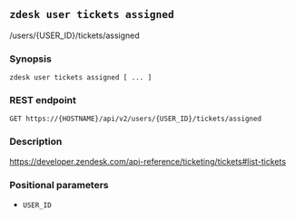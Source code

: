 ## `zdesk user tickets assigned`

/users/{USER_ID}/tickets/assigned

### Synopsis

    zdesk user tickets assigned [ ... ]

### REST endpoint

    GET https://{HOSTNAME}/api/v2/users/{USER_ID}/tickets/assigned

### Description

https://developer.zendesk.com/api-reference/ticketing/tickets#list-tickets

### Positional parameters

* `USER_ID`

